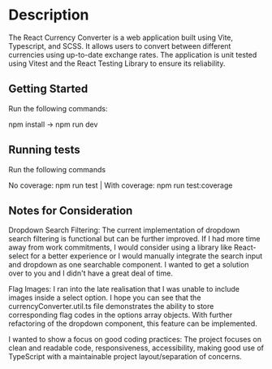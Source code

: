 # Description

The React Currency Converter is a web application built using Vite, Typescript, and SCSS. It allows users to convert between different currencies using up-to-date exchange rates. The application is unit tested using Vitest and the React Testing Library to ensure its reliability.

## Getting Started

Run the following commands: 

npm install -> npm run dev

## Running tests

Run the following commands

No coverage: npm run test | With coverage: npm run test:coverage


## Notes for Consideration

Dropdown Search Filtering: The current implementation of dropdown search filtering is functional but can be further improved. If I had more time away from work commitments, I would consider using a library like React-select for a better experience or I would manually integrate the search input and dropdown as one searchable component. I wanted to get a solution over to you and I didn't have a great deal of time. 

Flag Images:  I ran into the late realisation that I was unable to include images inside a select option. I hope you can see that the currencyConverter.util.ts file demonstrates the ability to store corresponding flag codes in the options array objects. With further refactoring of the dropdown component, this feature can be implemented.

I wanted to show a focus on good coding practices: The project focuses on clean and readable code, responsiveness, accessibility, making good use of TypeScript with a maintainable project layout/separation of concerns.